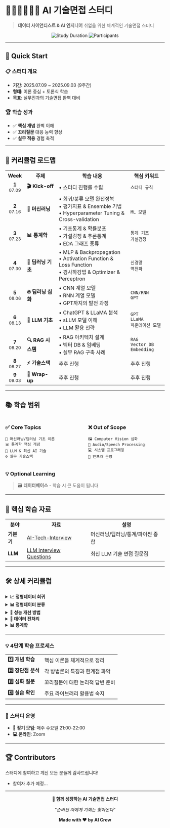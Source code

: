 # 🧑🏻‍💻👩🏻‍💻 AI 기술면접 스터디

> **데이터 사이언티스트 & AI 엔지니어** 취업을 위한 체계적인 기술면접 스터디

<div align="center">

![Study Duration](https://img.shields.io/badge/기간-9주-blue?style=flat-square)
![Participants](https://img.shields.io/badge/대상-DS%2FAI%20Engineer-green?style=flat-square)


</div>

---

## 🎯 **Quick Start**

### 📋 **스터디 개요**
- **기간**: 2025.07.09 ~ 2025.09.03 (9주간)
- **형태**: 이론 중심 + 토론식 학습
- **목표**: 실무진과의 기술면접 완벽 대비

### 🏆 **학습 성과**
- ✅ **핵심 개념** 완벽 이해
- ✅ **꼬리질문** 대응 능력 향상  
- ✅ **실무 적용** 경험 축적

---

## 📅 **커리큘럼 로드맵**

<table>
<tr>
<th width="12%">Week</th>
<th width="20%">주제</th>
<th width="45%">학습 내용</th>
<th width="23%">핵심 키워드</th>
</tr>

<tr>
<td align="center"><strong>1</strong><br/><small>07.09</small></td>
<td><strong>🎬 Kick-off</strong></td>
<td>
• 스터디 진행룰 수립<br/>

</td>
<td><code>스터디 규칙</code><br/></td>
</tr>

<tr>
<td align="center"><strong>2</strong><br/><small>07.16</small></td>
<td><strong>🤖 머신러닝</strong></td>
<td>
• 회귀/분류 모델 완전정복<br/>
• 평가지표 & Ensemble 기법<br/>
• Hyperparameter Tuning & Cross-validation
</td>
<td><br/><code>ML 모델</code><br/></td>
</tr>

<tr>
<td align="center"><strong>3</strong><br/><small>07.23</small></td>
<td><strong>📊 통계학</strong></td>
<td>
• 기초통계 & 확률분포<br/>
• 가설검정 & 추론통계<br/>
• EDA 그래프 종류
</td>
<td><code>통계 기초</code><br/><code>가설검정</code></td>
</tr>

<tr>
<td align="center"><strong>4</strong><br/><small>07.30</small></td>
<td><strong>🧠 딥러닝 기초</strong></td>
<td>
• MLP & Backpropagation<br/>
• Activation Function & Loss Function<br/>
• 경사하강법 & Optimizer & Perceptron
</td>
<td><code>신경망</code><br/><code>역전파</code></td>
</tr>

<tr>
<td align="center"><strong>5</strong><br/><small>08.06</small></td>
<td><strong>🔥 딥러닝 심화</strong></td>
<td>
• CNN 계열 모델<br/>
• RNN 계열 모델<br/>
• GPT까지의 발전 과정
</td>
<td><code>CNN/RNN</code><br/><code>GPT</code></td>
</tr></tr>

<tr>
<td align="center"><strong>6</strong><br/><small>08.13</small></td>
<td><strong>🌟 LLM 기초</strong></td>
<td>
• ChatGPT & LLaMA 분석<br/>
• sLLM 모델 이해<br/>
• LLM 활용 전략
</td>
<td><code>GPT</code><br/><code>LLaMA</code><br/><code>파운데이션 모델</code></td>
</tr>

<tr>
<td align="center"><strong>7</strong><br/><small>08.20</small></td>
<td><strong>🔍 RAG 시스템</strong></td>
<td>
• RAG 아키텍처 설계<br/>
• 벡터 DB & 임베딩<br/>
• 실무 RAG 구축 사례
</td>
<td><code>RAG</code><br/><code>Vector DB</code><br/><code>Embedding</code></td>
</tr>

<tr>
<td align="center"><strong>8</strong><br/><small>08.27</small></td>
<td><strong>⚡ 기술스택</strong></td>
<td>
추후 진행
</td>
<td>추후 진행</td>
</tr>

<tr>
<td align="center"><strong>9</strong><br/><small>09.03</small></td>
<td><strong>🎉 Wrap-up</strong></td>
<td>
추후 진행
</td>
<td>추후 진행</td>
</tr>

</table>

---

## 📚 **학습 범위**

<div style="display: flex; gap: 20px;">

<div style="flex: 1;">

### ✅ **Core Topics**
```
🎯 머신러닝/딥러닝 기초 이론
📊 통계학 핵심 개념  
🤖 LLM & 최신 AI 기술
⚙️ 실무 기술스택
```

</div>

<div style="flex: 1;">

### ❌ **Out of Scope**
```
🖼️ Computer Vision 심화
🎵 Audio/Speech Processing
💻 시스템 프로그래밍
🔧 인프라 운영
```

</div>

</div>

### 💡 **Optional Learning**
> 🗃️ **데이터베이스** - 학습 시 큰 도움이 됩니다

---

## 📖 **핵심 학습 자료**

<table>
<tr>
<th>분야</th>
<th>자료</th>
<th>설명</th>
</tr>
<tr>
<td><strong>기본기</strong></td>
<td><a href="https://github.com/boost-devs/ai-tech-interview">AI-Tech-Interview</a></td>
<td>머신러닝/딥러닝/통계/파이썬 종합</td>
</tr>
<tr>
<td><strong>LLM</strong></td>
<td><a href="https://github.com/llmgenai/LLMInterviewQuestions">LLM Interview Questions</a></td>
<td>최신 LLM 기술 면접 질문집</td>
</tr>
</table>

---

## 🛠️ **상세 커리큘럼**

<details>
<summary><strong>📈 정형데이터 회귀</strong></summary>

### 🎯 기본 개념
- **평가지표**: MAE, MSE, RMSE, R²
- **Loss Function**: 손실함수의 종류와 특성

### 🔧 모델 유형 (`Scikit-learn`)
- **선형 모델**: 
  - 단순선형회귀, 다중선형회귀
  - 다항회귀
- **정규화 모델**: 
  - 릿지회귀(Ridge), 라쏘회귀(Lasso)
  - 엘라스틱넷 회귀(ElasticNet)
- **트리 기반**: 트리기반 회귀모델
- **딥러닝**: 딥러닝 회귀모델

### ⚙️ Loss Function 최적화 방법
- **정규 방정식**(Normal Equation)
- **특이값 분해**(SVD)
- **경사하강법**(Gradient Descent)

</details>

<details>
<summary><strong>📊 정형데이터 분류</strong></summary>

### 📋 평가지표
- **혼동행렬**: Confusion Matrix (`Scikit-learn`)
- **기본 지표**: 
  - Accuracy, Error Rate (`Scikit-learn`)
  - Precision, Recall (`Scikit-learn`)
- **복합 지표**: 
  - F1 Score, F-Beta Score (`Scikit-learn`)
- **확률 기반**: 
  - AUROC, AUPRC (`Scikit-learn`)
- **통계 기반**: KS-stat (`Scikit-learn`)

### 🤖 모델 유형
- **전통적 모델**: 
  - 로지스틱 회귀 (`Scikit-learn`)
  - k-NN (`Scikit-learn`)
  - SVM (`Scikit-learn`)
- **트리 모델**: 
  - Decision Tree (`Scikit-learn`)
  - Random Forest (`Scikit-learn`)
- **부스팅**: 
  - AdaBoost, Gradient Boosting (`Scikit-learn`)
  - XGBoost, LightGBM (`XGBoost`, `LightGBM`)
- **딥러닝**: 딥러닝 분류 모델 (`PyTorch`, `TensorFlow`)

</details>

<details>
<summary><strong>🚀 성능 개선 방법</strong></summary>

### ✅ 교차검증
- **기본**: 
  - Holdout (`Scikit-learn`)
  - k-Fold (`Scikit-learn`)
  - Stratified k-Fold (`Scikit-learn`)
- **특수**: 
  - LOOCV (`Scikit-learn`)
  - Time Series Cross Validation (`Scikit-learn`)
- **반복**: Repeated K-Fold Cross Validation (`Scikit-learn`)

### ⚡ 하이퍼파라미터 튜닝
- **Grid Search**: 전역 탐색 (`Scikit-learn`)
- **Random Search**: 랜덤 탐색 (`Scikit-learn`)
- **Bayesian Search**: 베이지안 최적화 (`Optuna`)

### 📊 샘플링 & 앙상블
- **샘플링**: 언더샘플링, 오버샘플링, 부트스트래핑
- **앙상블**: Voting, Bagging, Boosting, Stacking

### 🔍 고급 기법
- **피처 가공**: 특성 변환 및 생성
- **합성데이터 생성**: 데이터 증강 기법
- **성능 모니터링**: 
  - Drift 탐지 및 대응
  - 성능 하락 대응 방법

</details>

<details>
<summary><strong>🔧 데이터 전처리</strong></summary>

### 🎯 이상치 처리
- **이상치 종류**: 통계적, 도메인 기반 이상치
- **처리 방식**: 제거, 변환, 대체 전략

### 📝 결측치 처리  
- **결측치 종류**: MCAR, MAR, MNAR
- **처리 방식**: 삭제, 대체(평균, 중앙값, 최빈값), 예측 모델링

### ⚖️ Feature Scaling
- **정규화**: Min-Max Scaling, Robust Scaling
- **표준화**: Standard Scaling, Unit Vector Scaling

### 🏷️ Feature Encoding
- **범주형 데이터**: One-Hot, Label, Ordinal Encoding
- **고차원 범주형**: Target Encoding, Frequency Encoding

</details>

<details>
<summary><strong>📊 통계학</strong></summary>

### 📈 기술통계
- **기술통계량 (대푯값과 산포도)**:
  - 평균, 중앙값, 최빈값
  - 분산, 표준편차, 사분위수
  - 왜도, 첨도
- **EDA 그래프 종류**:
  - 히스토그램, 박스플롯, 막대그래프 등

### 🎲 추론통계
- **확률분포 종류**:
  - 정규분포, t분포, z분포, F분포
  - 베르누이분포, 이항분포, 포아송분포
  
- **통계적 추정**:
  - 신뢰도, 표준오차
  - 모평균 추정(z추정, t추정)
  - 모비율 추정

- **가설 검정 종류**:
  - 귀무가설/대립가설, 유의수준, p-value
  - 검정 오류 종류 (Type I, Type II)
  
- **평균값 검정**:
  - 단일표본 t-검정
  - 독립표본 t-검정  
  - 대응표본 t-검정

- **기타 검정**:
  - 비율 검정
  - 분산 검정 (F-test, 등분산 검정)
  - 상관성 검정
  - 회귀분석

</details>

---


### 💡 **4단계 학습 프로세스**

<table>
<tr>
<td><strong>1️⃣ 개념 학습</strong></td>
<td>핵심 이론을 체계적으로 정리</td>
</tr>
<tr>
<td><strong>2️⃣ 장단점 분석</strong></td>
<td>각 방법론의 특징과 한계점 파악</td>
</tr>
<tr>
<td><strong>3️⃣ 심화 질문</strong></td>
<td>꼬리질문에 대한 논리적 답변 준비</td>
</tr>
<tr>
<td><strong>4️⃣ 실습 확인</strong></td>
<td>주요 라이브러리 활용법 숙지</td>
</tr>
</table>

---

### 📝 **스터디 운영**
- **📅 정기 모임**: 매주 수요일 21:00-22:00
- **💻 온라인**: Zoom 


---


## 🏆 Contributors

스터디에 참여하고 계신 모든 분들께 감사드립니다!

<!-- 참여자 목록 -->
- 참여자 추가 예정...


---

<div align="center">

**🚀 함께 성장하는 AI 기술면접 스터디**

*"준비된 자에게 기회는 찾아온다"*

**Made with ❤️ by AI Crew**

</div>


